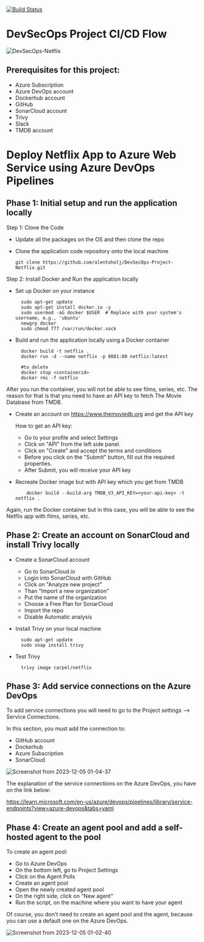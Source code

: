 [![Build Status](https://dev.azure.com/carpel1921/Netflix/_apis/build/status%2Falentoholj.DevSecOps-Project-Netflix?branchName=main)](https://dev.azure.com/carpel1921/Netflix/_build/latest?definitionId=13&branchName=main)

# DevSecOps Project CI/CD Flow

![DevSecOps-Netflix](https://github.com/alentoholj/DevSecOps-Project-Netflix/assets/82238804/eff70b24-821f-4175-82fd-e10f1e174d6a)

## Prerequisites for this project:

- Azure Subscription
- Azure DevOps account
- Dockerhub account
- GitHub
- SonarCloud account
- Trivy
- Slack
- TMDB account

# Deploy Netflix App to Azure Web Service using Azure DevOps Pipelines

## Phase 1: Initial setup and run the application locally

Step 1: Clone the Code

- Update all the packages on the OS and then clone the repo
- Clone the application code repository onto the local machine

      git clone https://github.com/alentoholj/DevSecOps-Project-Netflix.git

Step 2: Install Docker and Run the application locally

- Set up Docker on your instance

        sudo apt-get update
        sudo apt-get install docker.io -y
        sudo usermod -aG docker $USER  # Replace with your system's username, e.g., 'ubuntu'
        newgrp docker
        sudo chmod 777 /var/run/docker.sock

- Build and run the application locally using a Docker container

        docker build -t netflix .
        docker run -d --name netflix -p 8081:80 netflix:latest

        #to delete
        docker stop <containerid>
        docker rmi -f netflix

After you run the container, you will not be able to see films, series, etc. The reason for that is that you need to have an API key to fetch The Movie Database from TMDB.

- Create an account on https://www.themoviedb.org and get the API key

  How to get an API key:

  - Go to your profile and select Settings
  - Click on "API" from the left side panel.
  - Click on "Create" and accept the terms and conditions
  - Before you click on the "Submit" button, fill out the required properties.
  - After Submit, you will receive your API key

- Recreate Docker image but with API key which you get from TMDB

          docker build --build-arg TMDB_V3_API_KEY=<your-api-key> -t netflix .

Again, run the Docker container but in this case, you will be able to see the Netflix app with films, series, etc.

## Phase 2: Create an account on SonarCloud and install Trivy locally

- Create a SonarCloud account

    - Go to SonarCloud.io
    - Login into SonarCloud with GitHub
    - Click on "Analyze new project"
    - Than "Import a new organization"
    - Put the name of the organization
    - Choose a Free Plan for SonarCloud
    - Import the repo
    - Disable Automatic analysis
 
- Install Trivy on your local machine

        sudo apt-get update
        sudo snap install trivy

- Test Trivy

        trivy image carpel/netflix

## Phase 3: Add service connections on the Azure DevOps

To add service connections you will need to go to the Project settings --> Service Connections.

In this section, you must add the connection to:

- GitHub account
- Dockerhub
- Azure Subscription
- SonarCloud

![Screenshot from 2023-12-05 01-04-37](https://github.com/alentoholj/DevSecOps-Project-Netflix/assets/82238804/d9c824d7-47cc-4998-8a92-83c35b249c25)

The explanation of the service connections on the Azure DevOps, you have on the link below:

https://learn.microsoft.com/en-us/azure/devops/pipelines/library/service-endpoints?view=azure-devops&tabs=yaml

## Phase 4: Create an agent pool and add a self-hosted agent to the pool

To create an agent pool:

- Go to Azure DevOps
- On the bottom left, go to Project Settings
- Click on the Agent Polls
- Create an agent pool
- Open the newly created agent pool
- On the right side, click on "New agent"
- Run the script, on the machine where you want to have your agent

Of course, you don't need to create an agent pool and the agent, because you can use a default one on the Azure DevOps.

![Screenshot from 2023-12-05 01-02-40](https://github.com/alentoholj/DevSecOps-Project-Netflix/assets/82238804/5e843338-5a4e-4083-bbf7-01fb598fea46)
